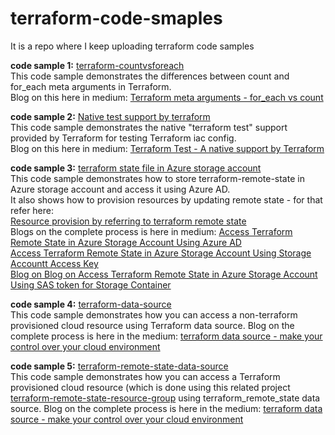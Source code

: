 # terraform-code-smaples
It is a repo where I keep uploading terraform code samples

**code sample 1:** [terraform-countvsforeach](https://github.com/madhubanti0007/terraform-code-samples/blob/master/terraform-countvsforeach/README.md) <br/>
               This code sample demonstrates the differences between count and for_each meta arguments in Terraform. <br/>
               Blog on this here in medium: [Terraform meta arguments - for_each vs count](https://medium.com/@madhubanti0007/for-each-vs-count-ouch-a-cdf3de2baabb)


**code sample 2:** [Native test support by terraform](https://github.com/madhubanti0007/terraform-code-samples/blob/master/terraform-test/README.md) <br/>
               This code sample demonstrates the native "terraform test" support provided by Terraform for testing Terraform iac config. <br/>
               Blog on this here in medium: [Terraform Test - A native support by Terraform ](https://medium.com/@madhubanti0007/terraform-test-by-terraform-a-native-testing-support-for-infrastructure-provisioning-b2e06ce9bc46)

**code sample 3:** [terraform state file in Azure storage account](https://github.com/madhubanti0007/terraform-code-samples/blob/master/terraform-remote-storage/README.md) <br/>
                   This code sample demonstrates how to store terraform-remote-state in Azure storage account and access it using Azure AD. <br/>
                   It also shows how to provision resources by updating remote state - for that refer here: <br/>
                   [Resource provision by referring to terraform remote state](https://github.com/madhubanti0007/terraform-code-samples/blob/master/terraform-resource-provision-using-remote-state/README.md) <br/>
                   Blogs on the complete process is here in medium: [Access Terraform Remote State in Azure Storage Account Using Azure AD](https://medium.com/@madhubanti0007/access-terraform-remote-state-in-azure-storage-account-using-azure-ad-44249531e52c) <br/>
                   [Access Terraform Remote State in Azure Storage Account Using Storage Accountt Access Key](https://medium.com/@madhubanti0007/story-of-terraform-remote-state-today-let-us-access-it-with-azure-key-vault-ddbe71ddd17f)<br/>
                   [Blog on Blog on Access Terraform Remote State in Azure Storage Account Using SAS token for Storage Container ](https://medium.com/@madhubanti0007/story-of-terraform-remote-state-today-let-us-access-it-with-azure-sas-token-for-storage-container-7caa6d867842)<br/>

**code sample 4:** [terraform-data-source](https://github.com/madhubanti0007/terraform-code-samples/blob/master/terraform-data-source/README.md)<br/>
                   This code sample demonstrates how you can access a non-terraform provisioned cloud resource using Terraform data source.
                   Blog on the complete process is here in the medium: [terraform data source - make your control over your cloud environment](https://medium.com/@madhubanti0007/data-sources-or-terraform-remote-state-in-terraform-make-your-control-secured-over-cloud-c20c0511d9cf)

**code sample 5:** [terraform-remote-state-data-source](https://github.com/madhubanti0007/terraform-code-samples/blob/master/terraform-remote-state-data-source/README.md) <br/>
                   This code sample demonstrates how you can access a Terraform provisioned cloud resource (which is done using this related project [terraform-remote-state-resource-group](https://github.com/madhubanti0007/terraform-code-samples/blob/master/terraform-remote-state-resource-group/README.md) using terraform_remote_state data source.
                   Blog on the complete process is here in the medium: [terraform data source - make your control over your cloud environment](https://medium.com/@madhubanti0007/data-sources-or-terraform-remote-state-in-terraform-make-your-control-secured-over-cloud-c20c0511d9cf)
